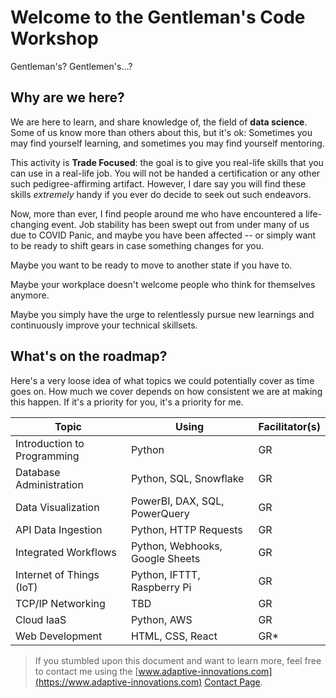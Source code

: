 
# Welcome to the **Gentleman's Code Workshop**

Gentleman's? Gentlemen's...?

## Why are we here?

We are here to learn, and share knowledge of, the field of **data science**. 
Some of us know more than others about this, but it's ok: Sometimes you may find yourself learning, and sometimes you may find yourself mentoring.

This activity is **Trade Focused**: the goal is to give you real-life skills that you can use in a real-life job. You will not be handed a certification or any other such pedigree-affirming artifact. However, I dare say you will find these skills _extremely_ handy if you ever do decide to seek out such endeavors.

Now, more than ever, I find people around me who have encountered a life-changing event.
Job stability has been swept out from under many of us due to COVID Panic, and maybe you have been affected -- or simply want to be ready to shift gears in case something changes for you.

Maybe you want to be ready to move to another state if you have to.

Maybe your workplace doesn't welcome people who think for themselves anymore.  

Maybe you simply have the urge to relentlessly pursue new learnings and continuously improve your technical skillsets.

## What's on the roadmap?

Here's a very loose idea of what topics we could potentially cover as time goes on.
How much we cover depends on how consistent we are at making this happen.
If it's a priority for you, it's a priority for me.

|Topic                       |Using                                |Facilitator(s) |
|----------------------------|-------------------------------------|---------------|
|Introduction to Programming |Python                               |GR             |
|Database Administration     |Python, SQL, Snowflake               |GR             |
|Data Visualization          |PowerBI, DAX, SQL, PowerQuery        |GR             |
|API Data Ingestion          |Python, HTTP Requests                |GR             |
|Integrated Workflows        |Python, Webhooks, Google Sheets      |GR             |
|Internet of Things (IoT)    |Python, IFTTT, Raspberry Pi          |GR             |
|TCP/IP Networking           |TBD                                  |GR             |
|Cloud IaaS                  |Python, AWS                          |GR             |
|Web Development             |HTML, CSS, React                     |GR*            |

> If you stumbled upon this document and want to learn more, feel free to contact me using the [www.adaptive-innovations.com](https://www.adaptive-innovations.com) [Contact Page](https://form.typeform.com/c/lphPGSHM).